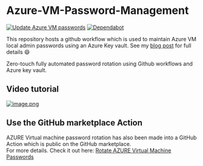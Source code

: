 # Azure-VM-Password-Management

[![Update Azure VM passwords](https://github.com/Pwd9000-ML/Azure-VM-Password-Management/actions/workflows/rotate-vm-passwords.yaml/badge.svg?branch=master)](https://github.com/Pwd9000-ML/Azure-VM-Password-Management/actions/workflows/rotate-vm-passwords.yaml) [![Dependabot](https://badgen.net/badge/Dependabot/enabled/green?icon=dependabot)](https://dependabot.com/)

This repository hosts a github workflow which is used to maintain Azure VM local admin passwords using an Azure Key vault.
See my [blog post](https://dev.to/pwd9000/automate-password-rotation-with-github-and-azure-412a) for full details :smile:

Zero-touch fully automated password rotation using Github workflows and Azure key vault.  

## Video tutorial

[![image.png](http://img.youtube.com/vi/nSSQtOvwVzA/0.jpg)](http://www.youtube.com/watch?v=nSSQtOvwVzA "Rotate AZURE virtual machines local administrator Passwords using AZURE key vault")

## Use the GitHub marketplace Action

AZURE Virtual machine password rotation has also been made into a GitHub Action which is public on the GitHub marketplace.  
For more details. Check it out here: [Rotate AZURE Virtual Machine Passwords](https://github.com/marketplace/actions/rotate-azure-virtual-machine-passwords)
